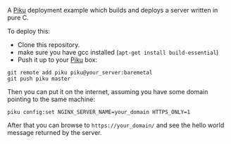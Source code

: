 A [Piku](https://piku.github.io/) deployment example which builds and deploys a server written in pure C.

To deploy this:

 * Clone this repository.
 * make sure you have gcc installed (`apt-get install build-essential`)
 * Push it up to your [Piku](https://piku.github.io/) box:

```shell
git remote add piku piku@your_server:baremetal
git push piku master
```

Then you can put it on the internet, assuming you have some domain pointing to the same machine:

```shell
piku config:set NGINX_SERVER_NAME=your_domain HTTPS_ONLY=1
```

After that you can browse to `https://your_domain/` and see the hello world message returned by the server.
